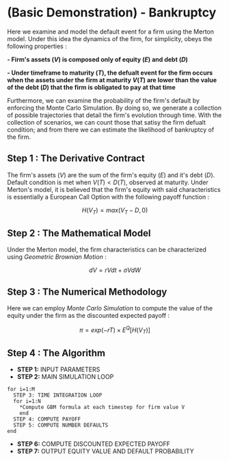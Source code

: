 # (Basic Demonstration) - Bankruptcy
Here we examine and model the default event for a firm using the Merton model. Under this idea the dynamics of the firm, for simplicity, obeys the following 
properties : 

  **- Firm's assets $(V)$ is composed only of equity $(E)$ and debt $(D)$**

  **- Under timeframe to maturity $(T)$, the defualt event for the firm occurs when the assets under the firm at maturity 
$V(T)$ are lower than the value of the debt $(D)$ that the firm is obligated to pay at that time**

Furthermore, we can examine the probability of the firm's default by enforcing the Monte Carlo Simulation. By doing so, we 
generate a collection of possible trajectories that detail the firm's evolution through time. With the collection of scenarios,
we can count those that satisy the firm defualt condition; and from there we can estimate the likelihood of 
bankruptcy of the firm.

## Step 1 : The Derivative Contract

The firm's assets $(V)$ are the sum of the firm's equity $(E)$ and it's debt $(D)$. Default condition is met when $V(T) < D(T)$, observed
at maturity. Under Merton's model, it is believed that the firm's equity with said characteristics is essentially a European Call Option with the following payoff function : 

$$H(V_T) = max(V_T - D, 0)$$

## Step 2 : The Mathematical Model
Under the Merton model, the firm characteristics can be characterized using *Geometric Brownian Motion* : 

$$ dV = rVdt + \sigma VdW $$


## Step 3 : The Numerical Methodology
Here we can employ *Monte Carlo Simulation* to compute the value of the equity under the firm as the discounted expected payoff :

$$ \pi = exp(-rT) \times E^{Q}[H(V_T)] $$


## Step 4 : The Algorithm

- **STEP 1:** INPUT PARAMETERS
- **STEP 2:** MAIN SIMULATION LOOP
```
for i=1:M
  STEP 3: TIME INTEGRATION LOOP
  for i=1:N
    *Compute GBM formula at each timestep for firm value V
    end
  STEP 4: COMPUTE PAYOFF
  STEP 5: COMPUTE NUMBER DEFAULTS
end
```
- **STEP 6:** COMPUTE DISCOUNTED EXPECTED PAYOFF
- **STEP 7:** OUTPUT EQUITY VALUE AND DEFAULT PROBABILITY
